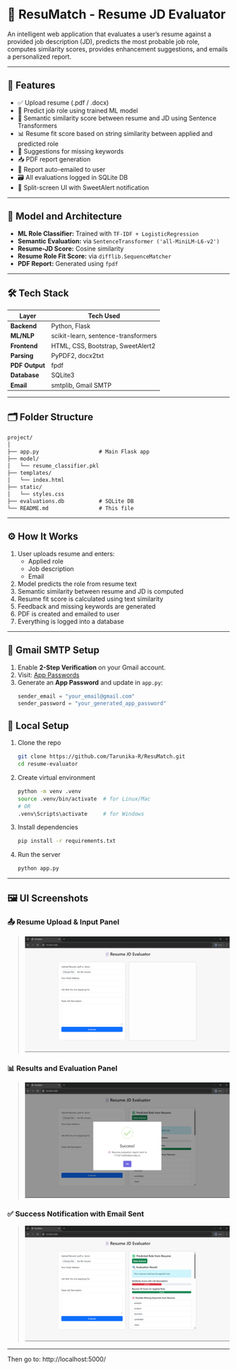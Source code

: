# 📄 ResuMatch - Resume JD Evaluator

An intelligent web application that evaluates a user’s resume against a provided job description (JD), predicts the most probable job role, computes similarity scores, provides enhancement suggestions, and emails a personalized report.

---

## 🚀 Features

- ✅ Upload resume (.pdf / .docx)
- 🎯 Predict job role using trained ML model
- 🤖 Semantic similarity score between resume and JD using Sentence Transformers
- 📊 Resume fit score based on string similarity between applied and predicted role
- 🧠 Suggestions for missing keywords
- 📥 PDF report generation
- 📧 Report auto-emailed to user
- 🗃️ All evaluations logged in SQLite DB
- 🎨 Split-screen UI with SweetAlert notification

---

## 🧠 Model and Architecture

- **ML Role Classifier:** Trained with `TF-IDF + LogisticRegression`
- **Semantic Evaluation:** via `SentenceTransformer ('all-MiniLM-L6-v2')`
- **Resume-JD Score:** Cosine similarity
- **Resume Role Fit Score:** via `difflib.SequenceMatcher`
- **PDF Report:** Generated using `fpdf`

---

## 🛠 Tech Stack

| Layer          | Tech Used                           |
| -------------- | ----------------------------------- |
| **Backend**    | Python, Flask                       |
| **ML/NLP**     | scikit-learn, sentence-transformers |
| **Frontend**   | HTML, CSS, Bootstrap, SweetAlert2   |
| **Parsing**    | PyPDF2, docx2txt                    |
| **PDF Output** | fpdf                                |
| **Database**   | SQLite3                             |
| **Email**      | smtplib, Gmail SMTP                 |

---

## 🗂 Folder Structure

```
project/
│
├── app.py                   # Main Flask app
├── model/
│   └── resume_classifier.pkl
├── templates/
│   └── index.html
├── static/
│   └── styles.css
├── evaluations.db           # SQLite DB
└── README.md                # This file
```

---

## ⚙️ How It Works

1. User uploads resume and enters:
   - Applied role
   - Job description
   - Email
2. Model predicts the role from resume text
3. Semantic similarity between resume and JD is computed
4. Resume fit score is calculated using text similarity
5. Feedback and missing keywords are generated
6. PDF is created and emailed to user
7. Everything is logged into a database

---

## 📧 Gmail SMTP Setup

1. Enable **2-Step Verification** on your Gmail account.
2. Visit: [App Passwords](https://myaccount.google.com/apppasswords)
3. Generate an **App Password** and update in `app.py`:
   ```python
   sender_email = "your_email@gmail.com"
   sender_password = "your_generated_app_password"
   ```

## 🧪 Local Setup

1. Clone the repo
   ```bash
   git clone https://github.com/Tarunika-R/ResuMatch.git
   cd resume-evaluator
   ```
2. Create virtual environment
   ```bash
   python -m venv .venv
   source .venv/bin/activate  # for Linux/Mac
   # OR
   .venv\Scripts\activate     # for Windows
   ```
3. Install dependencies
   ```bash
   pip install -r requirements.txt
   ```
4. Run the server
   ```bash
   python app.py
   ```

---

## 🖼️ UI Screenshots

### 📤 Resume Upload & Input Panel

> ![Upload Panel](screenshots/screenshot1.png)

### 📊 Results and Evaluation Panel

> ![Email Sent Alert](screenshots/screenshot2.png)

### ✅ Success Notification with Email Sent

> ![Output Panel](screenshots/screenshot3.png)

---

Then go to: http://localhost:5000/
